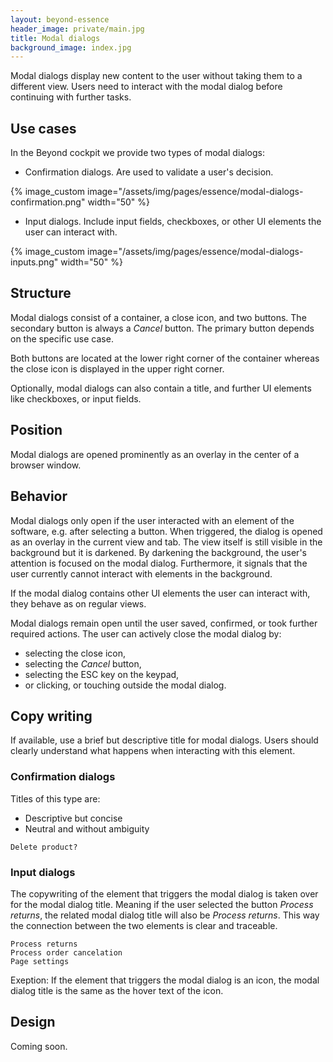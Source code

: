 ```yaml
---
layout: beyond-essence
header_image: private/main.jpg
title: Modal dialogs
background_image: index.jpg
---
```


Modal dialogs display new content to the user without taking them to a different view.
Users need to interact with the modal dialog before continuing with further tasks.

## Use cases

In the Beyond cockpit we provide two types of modal dialogs:

* Confirmation dialogs. Are used to validate a user's decision.

{% image_custom image="/assets/img/pages/essence/modal-dialogs-confirmation.png" width="50" %}

* Input dialogs. Include input fields, checkboxes, or other UI elements the user can interact with.

{% image_custom image="/assets/img/pages/essence/modal-dialogs-inputs.png" width="50" %}

## Structure

Modal dialogs consist of a container, a close icon, and two buttons.
The secondary button is always a _Cancel_ button.
The primary button depends on the specific use case.

Both buttons are located at the lower right corner of the container whereas the close icon is displayed in the upper right corner.

Optionally, modal dialogs can also contain a title, and further UI elements like checkboxes, or input fields.

## Position

Modal dialogs are opened prominently as an overlay in the center of a browser window.

## Behavior

Modal dialogs only open if the user interacted with an element of the software, e.g. after selecting a button.
When triggered, the dialog is opened as an overlay in the current view and tab.
The view itself is still visible in the background but it is darkened.
By darkening the background, the user's attention is focused on the modal dialog.
Furthermore, it signals that the user currently cannot interact with elements in the background.

If the modal dialog contains other UI elements the user can interact with, they behave as on regular views.

Modal dialogs remain open until the user saved, confirmed, or took further required actions.
The user can actively close the modal dialog by:
* selecting the close icon,
* selecting the _Cancel_ button,
* selecting the ESC key on the keypad,
* or clicking, or touching outside the modal dialog.

## Copy writing

If available, use a brief but descriptive title for modal dialogs.
Users should clearly understand what happens when interacting with this element.

### Confirmation dialogs

Titles of this type are:

* Descriptive but concise
* Neutral and without ambiguity

```
Delete product?
```

### Input dialogs

The copywriting of the element that triggers the modal dialog is taken over for the modal dialog title.
Meaning if the user selected the button _Process returns_, the related modal dialog title will also be _Process returns_.
This way the connection between the two elements is clear and traceable.

```
Process returns
Process order cancelation
Page settings
```

Exeption: If the element that triggers the modal dialog is an icon, the modal dialog title is the same as the hover text of the icon.

## Design

Coming soon.